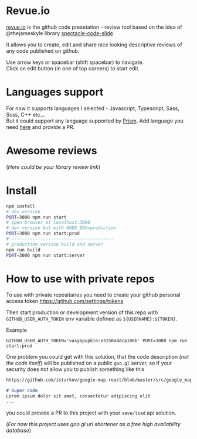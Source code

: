 # Revue.io

[revue.io](https://revue.io) is the github code presetation - review tool based on the idea of @thejameskyle library [spectacle-code-slide](https://github.com/thejameskyle/spectacle-code-slide)

It allows you to create, edit and share nice looking descriptive reviews of any code published on github.

Use arrow keys or spacebar (shift spacebar) to navigate.   
Click on edit button (in one of top corners) to start edit.


# Languages support

For now it supports languages I selected - Javascript, Typescript, Sass, Scss, C++ etc...   
But it could support any language supported by [Prism](http://prismjs.com/).
Add language you need [here](https://github.com/istarkov/revue/blob/master/src/prism/utils/languages.js) and
provide a PR.

# Awesome reviews

(_Here could be your library review link_)

# Install

```bash
npm install
# dev version
PORT=3000 npm run start
# open browser at localhost:3000
# dev version but with NODE_ENV=production
PORT=3000 npm run start:prod
# ---------------------------------------
# production version build and server
npm run build
PORT=3000 npm run start:server
```

# How to use with private repos

To use with private repositaries you need to create your github personal access token https://github.com/settings/tokens

Then start production or development version of this repo with `GITHUB_USER_AUTH_TOKEN` env variable defined as `${USERNAME}:${TOKEN}`.

Example

```shell
GITHUB_USER_AUTH_TOKEN='vasyapupkin:e3150a4dca108b' PORT=3000 npm run start:prod
```

One problem you could get with this solution, that the code description (_not the code itself_) will be published on a public `goo.gl` server, so if your security does not allow you to publish something like this

```markdown
https://github.com/istarkov/google-map-react/blob/master/src/google_map.js#L154-158

# Super code
Lorem ipsum dolor sit amet, consectetur adipiscing elit
...
```

you could provide a PR to this project with your `save/load` api solution.

(_For now this project uses goo.gl url shortener as a free high availability database_)
